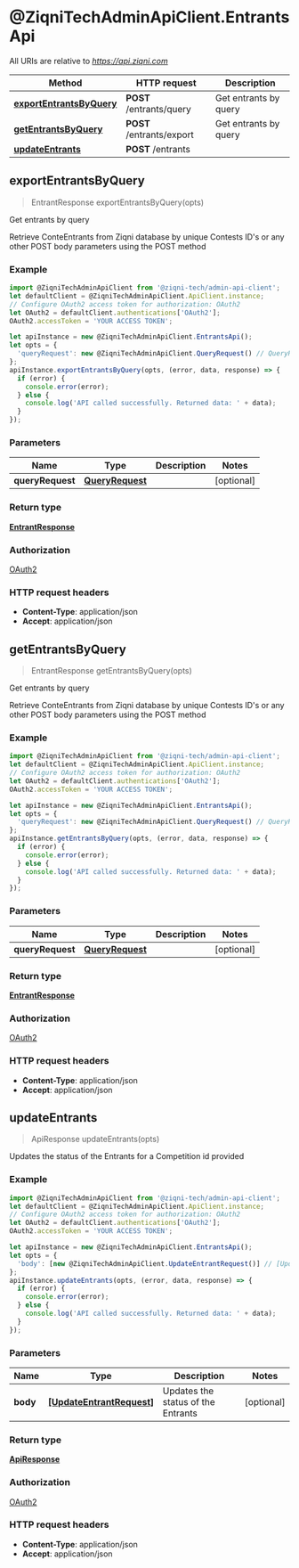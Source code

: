 # @ZiqniTechAdminApiClient.EntrantsApi

All URIs are relative to *https://api.ziqni.com*

Method | HTTP request | Description
------------- | ------------- | -------------
[**exportEntrantsByQuery**](EntrantsApi.md#exportEntrantsByQuery) | **POST** /entrants/query | Get entrants by query
[**getEntrantsByQuery**](EntrantsApi.md#getEntrantsByQuery) | **POST** /entrants/export | Get entrants by query
[**updateEntrants**](EntrantsApi.md#updateEntrants) | **POST** /entrants | 



## exportEntrantsByQuery

> EntrantResponse exportEntrantsByQuery(opts)

Get entrants by query

Retrieve ConteEntrants from Ziqni database by unique Contests ID&#39;s or any other POST body parameters using the POST method

### Example

```javascript
import @ZiqniTechAdminApiClient from '@ziqni-tech/admin-api-client';
let defaultClient = @ZiqniTechAdminApiClient.ApiClient.instance;
// Configure OAuth2 access token for authorization: OAuth2
let OAuth2 = defaultClient.authentications['OAuth2'];
OAuth2.accessToken = 'YOUR ACCESS TOKEN';

let apiInstance = new @ZiqniTechAdminApiClient.EntrantsApi();
let opts = {
  'queryRequest': new @ZiqniTechAdminApiClient.QueryRequest() // QueryRequest | 
};
apiInstance.exportEntrantsByQuery(opts, (error, data, response) => {
  if (error) {
    console.error(error);
  } else {
    console.log('API called successfully. Returned data: ' + data);
  }
});
```

### Parameters


Name | Type | Description  | Notes
------------- | ------------- | ------------- | -------------
 **queryRequest** | [**QueryRequest**](QueryRequest.md)|  | [optional] 

### Return type

[**EntrantResponse**](EntrantResponse.md)

### Authorization

[OAuth2](../README.md#OAuth2)

### HTTP request headers

- **Content-Type**: application/json
- **Accept**: application/json


## getEntrantsByQuery

> EntrantResponse getEntrantsByQuery(opts)

Get entrants by query

Retrieve ConteEntrants from Ziqni database by unique Contests ID&#39;s or any other POST body parameters using the POST method

### Example

```javascript
import @ZiqniTechAdminApiClient from '@ziqni-tech/admin-api-client';
let defaultClient = @ZiqniTechAdminApiClient.ApiClient.instance;
// Configure OAuth2 access token for authorization: OAuth2
let OAuth2 = defaultClient.authentications['OAuth2'];
OAuth2.accessToken = 'YOUR ACCESS TOKEN';

let apiInstance = new @ZiqniTechAdminApiClient.EntrantsApi();
let opts = {
  'queryRequest': new @ZiqniTechAdminApiClient.QueryRequest() // QueryRequest | 
};
apiInstance.getEntrantsByQuery(opts, (error, data, response) => {
  if (error) {
    console.error(error);
  } else {
    console.log('API called successfully. Returned data: ' + data);
  }
});
```

### Parameters


Name | Type | Description  | Notes
------------- | ------------- | ------------- | -------------
 **queryRequest** | [**QueryRequest**](QueryRequest.md)|  | [optional] 

### Return type

[**EntrantResponse**](EntrantResponse.md)

### Authorization

[OAuth2](../README.md#OAuth2)

### HTTP request headers

- **Content-Type**: application/json
- **Accept**: application/json


## updateEntrants

> ApiResponse updateEntrants(opts)



Updates the status of the Entrants for a Competition id provided

### Example

```javascript
import @ZiqniTechAdminApiClient from '@ziqni-tech/admin-api-client';
let defaultClient = @ZiqniTechAdminApiClient.ApiClient.instance;
// Configure OAuth2 access token for authorization: OAuth2
let OAuth2 = defaultClient.authentications['OAuth2'];
OAuth2.accessToken = 'YOUR ACCESS TOKEN';

let apiInstance = new @ZiqniTechAdminApiClient.EntrantsApi();
let opts = {
  'body': [new @ZiqniTechAdminApiClient.UpdateEntrantRequest()] // [UpdateEntrantRequest] | Updates the status of the Entrants
};
apiInstance.updateEntrants(opts, (error, data, response) => {
  if (error) {
    console.error(error);
  } else {
    console.log('API called successfully. Returned data: ' + data);
  }
});
```

### Parameters


Name | Type | Description  | Notes
------------- | ------------- | ------------- | -------------
 **body** | [**[UpdateEntrantRequest]**](UpdateEntrantRequest.md)| Updates the status of the Entrants | [optional] 

### Return type

[**ApiResponse**](ApiResponse.md)

### Authorization

[OAuth2](../README.md#OAuth2)

### HTTP request headers

- **Content-Type**: application/json
- **Accept**: application/json

